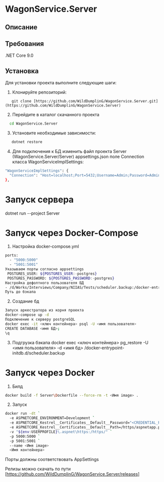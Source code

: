 # WagonService.Server

## Описание

## Требования
.NET Core 9.0

## Установка
Для установки проекта выполните следующие шаги:
1. Клонируйте репозиторий:
```
   git clone [https://github.com/WildDumplinG/WagonService.Server.git](https://github.com/WildDumplinG/WagonService.Server)
```
2. Перейдите в каталог скачанного проекта
```bash
  cd WagonService.Server
```
3. Установите необходимые зависимости:
```bash
   dotnet restore
```
4. Для подключения к БД изменить файл проекта Server (WagonService.Server/Server) appsettings.json поле Connection класса WagonServiceImplSettings:
```bash
"WagonServiceImplSettings": {
  "Connection": "Host=localhost;Port=5432;Username=Admin;Password=Admin;Database=wagon"
},
```
# Запуск сервера
dotnet run --project Server

# Запуск через Docker-Compose
1. Настройка docker-compose.yml
```bash
ports:
  - "5000:5000"
  - "5001:5001"
Указываем порты согласно appsettings
 POSTGRES_USER: ${POSTGRES_USER:-postgres}
 POSTGRES_PASSWORD: ${POSTGRES_PASSWORD:-postgres}
Настройка дефолтного пользователя БД
- /d/Works/Interviews/Company/NIIAS/Tests/scheduler.backup:/docker-entrypoint-initdb.d/scheduler.backup
Путь до бэкапа
```
2. Создание бд
```bash
Запуск аркестратора из корня проекта
docker-compose up -d
Подключение к серверу postgreSQL
docker exec -it <ключ контейнера> psql -U <имя пользователя>
CREATE DATABASE <имя БД>;
\q
```
3. Подгрузка бэкапа
docker exec <ключ контейнера> pg_restore -U <имя пользователя> -d <имя бд> /docker-entrypoint-initdb.d/scheduler.backup

# Запуск через Docker
1. Билд
```bash
docker build -f Server\Dockerfile --force-rm -t <Имя image> .
```
2. Запуск
```bash
docker run -dt `
  -e ASPNETCORE_ENVIRONMENT=Development `
  -e ASPNETCORE_Kestrel__Certificates__Default__Password="<CREDENTIAL_PLACEHOLDER>" `
  -e ASPNETCORE_Kestrel__Certificates__Default__Path=/https/aspnetapp.pfx `
  -v "${env:USERPROFILE}\.aspnet\https:/https/" `
  -p 5000:5000 `
  -p 5001:5001 `
  --name <Имя image>
  <Имя контейнера>
```
Порты должны соответствовать AppSettings

Релизы можно скачать по пути
[https://github.com/WildDumplinG/WagonService.Server/releases]
